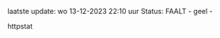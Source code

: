 laatste update: 
wo 13-12-2023 22:10   uur 
Status: FAALT - geel - 
<div class="service Y">httpstat</div>